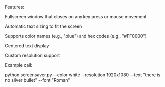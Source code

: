 Features:

Fullscreen window that closes on any key press or mouse movement

Automatic text sizing to fit the screen

Supports color names (e.g., "blue") and hex codes (e.g., "#FF0000")

Centered text display

Custom resolution support

Example call:

python screensaver.py --color white --resolution 1920x1080 --text "there is no silver bullet" --font "Roman"
